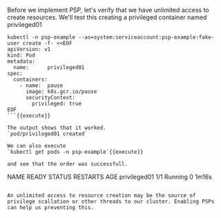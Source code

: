 Before we implement PSP, let's verify that we have unlimited access to create resources. We'll test this creating a privileged container named privileged01

```
kubectl -n psp-example --as=system:serviceaccount:psp-example:fake-user create -f- <<EOF
apiVersion: v1
kind: Pod
metadata:
  name:      privileged01
spec:
  containers:
    - name:  pause
      image: k8s.gcr.io/pause
      securityContext:
        privileged: true
EOF
```{{execute}}

The output shows that it worked.
`pod/privileged01 created`

We can also execute
`kubectl get pods -n psp-example`{{execute}}

and see that the order was successfull.

```
NAME           READY   STATUS    RESTARTS   AGE
privileged01   1/1     Running   0          1m16s
```

An unlimited access to resource creation may be the source of privilege scallation or other threads to our cluster. Enabling PSPs can help us preventing this.
